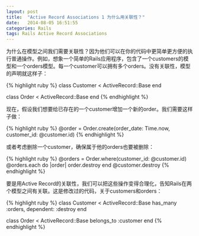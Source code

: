 ```yaml
---
layout: post
title:  "Active Record Associations 1 为什么用关联性？"
date:   2014-08-05 16:51:55
categories: Rails
tags: Rails Active Record Associations
---
```


为什么在模型之间我们需要关联性？因为他们可以在你的代码中更简单更方便的执行普通操作。例如，想象一个简单的Rails应用程序，包含了一个customers的模型和一个orders模型。每一个customer可以拥有多个orders。没有关联性，模型的声明就这样子：

{% highlight ruby %}
class Customer < ActiveRecord::Base
end
 
class Order < ActiveRecord::Base
end
{% endhighlight %}

现在，假设我们想要给已存在的一个customer增加一个新的order。我们需要这样子做：

{% highlight ruby %}
@order = Order.create(order_date: Time.now, customer_id: @customer.id)
{% endhighlight %}

或者考虑删除一个customer，确保属于他的orders也要被删除：

{% highlight ruby %}
@orders = Order.where(customer_id: @customer.id)
@orders.each do |order|
  order.destroy
end
@customer.destroy
{% endhighlight %}

要是用Active Record的关联性，我们可以把这些操作变得合理化，告知Rails在两个模型之间有关联。这是修改过的代码，关于customers和orders：

{% highlight ruby %}
class Customer < ActiveRecord::Base
  has_many :orders, dependent: :destroy
end
 
class Order < ActiveRecord::Base
  belongs_to :customer
end
{% endhighlight %}
